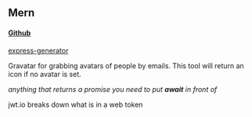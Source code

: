 ## Mern

#### [Github](https://github.com/bradtraversy/devconnector_2.0)

[express-generator](https://expressjs.com/en/starter/generator.html)

Gravatar for grabbing avatars of people by emails. This tool will return an icon if no avatar is set. 



_anything that returns a promise you need to put ***await*** in front of_

jwt.io breaks down what is in a web token
